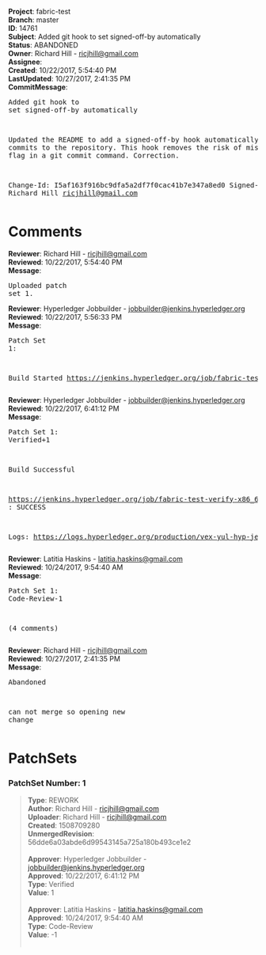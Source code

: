 <strong>Project</strong>: fabric-test<br><strong>Branch</strong>: master<br><strong>ID</strong>: 14761<br><strong>Subject</strong>: Added git hook to set signed-off-by automatically<br><strong>Status</strong>: ABANDONED<br><strong>Owner</strong>: Richard Hill - ricjhill@gmail.com<br><strong>Assignee</strong>:<br><strong>Created</strong>: 10/22/2017, 5:54:40 PM<br><strong>LastUpdated</strong>: 10/27/2017, 2:41:35 PM<br><strong>CommitMessage</strong>:<br><pre>Added git hook to set signed-off-by automatically

Updated the README to add a signed-off-by hook automatically
to all commits to the repository. This hook removes the risk of
missing the -s flag in a git commit command.
Correction.

Change-Id: I5af163f916bc9dfa5a2df7f0cac41b7e347a8ed0
Signed-off-by: Richard Hill <ricjhill@gmail.com>
</pre><h1>Comments</h1><strong>Reviewer</strong>: Richard Hill - ricjhill@gmail.com<br><strong>Reviewed</strong>: 10/22/2017, 5:54:40 PM<br><strong>Message</strong>: <pre>Uploaded patch set 1.</pre><strong>Reviewer</strong>: Hyperledger Jobbuilder - jobbuilder@jenkins.hyperledger.org<br><strong>Reviewed</strong>: 10/22/2017, 5:56:33 PM<br><strong>Message</strong>: <pre>Patch Set 1:

Build Started https://jenkins.hyperledger.org/job/fabric-test-verify-x86_64/288/</pre><strong>Reviewer</strong>: Hyperledger Jobbuilder - jobbuilder@jenkins.hyperledger.org<br><strong>Reviewed</strong>: 10/22/2017, 6:41:12 PM<br><strong>Message</strong>: <pre>Patch Set 1: Verified+1

Build Successful 

https://jenkins.hyperledger.org/job/fabric-test-verify-x86_64/288/ : SUCCESS

Logs: https://logs.hyperledger.org/production/vex-yul-hyp-jenkins-1/fabric-test-verify-x86_64/288</pre><strong>Reviewer</strong>: Latitia Haskins - latitia.haskins@gmail.com<br><strong>Reviewed</strong>: 10/24/2017, 9:54:40 AM<br><strong>Message</strong>: <pre>Patch Set 1: Code-Review-1

(4 comments)</pre><strong>Reviewer</strong>: Richard Hill - ricjhill@gmail.com<br><strong>Reviewed</strong>: 10/27/2017, 2:41:35 PM<br><strong>Message</strong>: <pre>Abandoned

can not merge so opening new change</pre><h1>PatchSets</h1><h3>PatchSet Number: 1</h3><blockquote><strong>Type</strong>: REWORK<br><strong>Author</strong>: Richard Hill - ricjhill@gmail.com<br><strong>Uploader</strong>: Richard Hill - ricjhill@gmail.com<br><strong>Created</strong>: 1508709280<br><strong>UnmergedRevision</strong>: 56dde6a03abde6d99543145a725a180b493ce1e2<br><br><strong>Approver</strong>: Hyperledger Jobbuilder - jobbuilder@jenkins.hyperledger.org<br><strong>Approved</strong>: 10/22/2017, 6:41:12 PM<br><strong>Type</strong>: Verified<br><strong>Value</strong>: 1<br><br><strong>Approver</strong>: Latitia Haskins - latitia.haskins@gmail.com<br><strong>Approved</strong>: 10/24/2017, 9:54:40 AM<br><strong>Type</strong>: Code-Review<br><strong>Value</strong>: -1<br><br></blockquote>